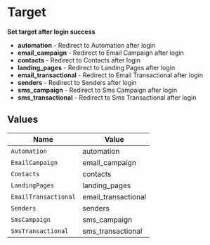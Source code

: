 # Target

**Set target after login success**
* **automation** - Redirect to Automation after login
* **email_campaign** - Redirect to Email Campaign after login
* **contacts** - Redirect to Contacts after login
* **landing_pages** - Redirect to Landing Pages after login
* **email_transactional** - Redirect to Email Transactional after login
* **senders** - Redirect to Senders after login
* **sms_campaign** - Redirect to Sms Campaign after login
* **sms_transactional** - Redirect to Sms Transactional after login



## Values

| Name                 | Value                |
| -------------------- | -------------------- |
| `Automation`         | automation           |
| `EmailCampaign`      | email_campaign       |
| `Contacts`           | contacts             |
| `LandingPages`       | landing_pages        |
| `EmailTransactional` | email_transactional  |
| `Senders`            | senders              |
| `SmsCampaign`        | sms_campaign         |
| `SmsTransactional`   | sms_transactional    |